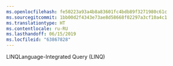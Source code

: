 ```yaml
---
ms.openlocfilehash: fe50223a93a4b8a83601fc4bdb89f3271980c61c
ms.sourcegitcommit: 1bb00d2f4343e73ae8d58668f02297a3cf10a4c1
ms.translationtype: HT
ms.contentlocale: ru-RU
ms.lasthandoff: 06/15/2019
ms.locfileid: "63867828"
---
```

<span data-ttu-id="e427f-101">LINQ</span><span class="sxs-lookup"><span data-stu-id="e427f-101">Language-Integrated Query (LINQ)</span></span>